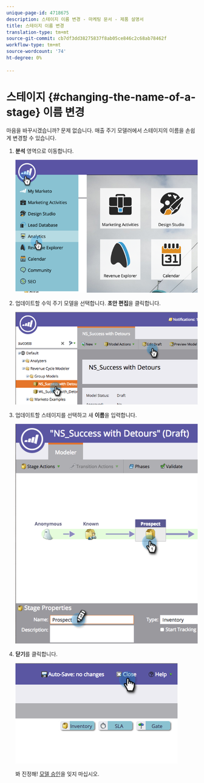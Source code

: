 ```yaml
---
unique-page-id: 4718675
description: 스테이지 이름 변경 - 마케팅 문서 - 제품 설명서
title: 스테이지 이름 변경
translation-type: tm+mt
source-git-commit: cb7df3dd38275837f8ab05ce846c2c68ab78462f
workflow-type: tm+mt
source-wordcount: '74'
ht-degree: 0%

---
```



# 스테이지 {#changing-the-name-of-a-stage} 이름 변경

마음을 바꾸시겠습니까? 문제 없습니다. 매출 주기 모델러에서 스테이지의 이름을 손쉽게 변경할 수 있습니다.

1. **분석** 영역으로 이동합니다.

   ![](assets/image2015-4-27-23-3a18-3a34.png)

1. 업데이트할 수익 주기 모델을 선택합니다. **초안 편집**&#x200B;을 클릭합니다.

   ![](assets/image2015-4-27-17-3a36-3a33.png)

1. 업데이트할 스테이지를 선택하고 새 **이름**&#x200B;을 입력합니다.

   ![](assets/image2015-4-27-17-3a40-3a46.png)

1. **닫기**&#x200B;를 클릭합니다.

   ![](assets/image2015-4-27-17-3a41-3a51.png)

   봐 진정해! [모델 승인](/help/marketo/product-docs/reporting/revenue-cycle-analytics/revenue-cycle-models/approve-unapprove-a-revenue-model.md)을 잊지 마십시오.
